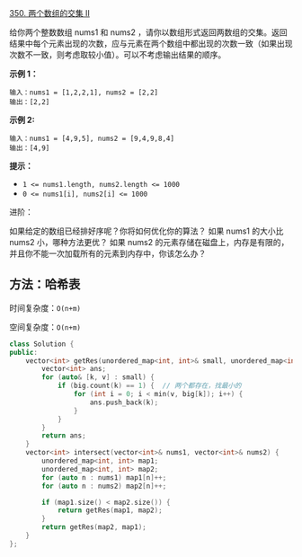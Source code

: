[350. 两个数组的交集 II](https://leetcode-cn.com/problems/intersection-of-two-arrays-ii/)

给你两个整数数组 nums1 和 nums2 ，请你以数组形式返回两数组的交集。返回结果中每个元素出现的次数，应与元素在两个数组中都出现的次数一致（如果出现次数不一致，则考虑取较小值）。可以不考虑输出结果的顺序。

**示例 1：**

```
输入：nums1 = [1,2,2,1], nums2 = [2,2]
输出：[2,2]
```

**示例 2:**

```
输入：nums1 = [4,9,5], nums2 = [9,4,9,8,4]
输出：[4,9]
```

**提示：**

- `1 <= nums1.length, nums2.length <= 1000`
- `0 <= nums1[i], nums2[i] <= 1000`

 进阶：

如果给定的数组已经排好序呢？你将如何优化你的算法？
如果 nums1 的大小比 nums2 小，哪种方法更优？
如果 nums2 的元素存储在磁盘上，内存是有限的，并且你不能一次加载所有的元素到内存中，你该怎么办？

## 方法：哈希表

时间复杂度：`O(n+m) `

空间复杂度：`O(n+m)`

```c++
class Solution {
public:
    vector<int> getRes(unordered_map<int, int>& small, unordered_map<int, int>& big) {
        vector<int> ans;
        for (auto& [k, v] : small) {
            if (big.count(k) == 1) {  // 两个都存在，找最小的
                for (int i = 0; i < min(v, big[k]); i++) {
                    ans.push_back(k);
                }
            }
        }
        return ans;
    }
    vector<int> intersect(vector<int>& nums1, vector<int>& nums2) {
        unordered_map<int, int> map1;
        unordered_map<int, int> map2;
        for (auto n : nums1) map1[n]++;
        for (auto n : nums2) map2[n]++;

        if (map1.size() < map2.size()) {
            return getRes(map1, map2);
        }
        return getRes(map2, map1);
    }
};
```